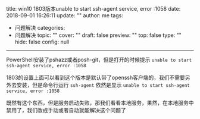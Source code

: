 title: win10 1803版本unable to start ssh-agent service, error :1058
date: 2018-09-01 16:26:11
update: ""
author: me
tags: 
- 问题解决
categories: 
- 问题解决
topic: ""
cover: ""
draft: false
preview: ""
top: false
type: ""
hide: false
config: null


---



PowerShell安装了pshazz或者posh-git，但是打开的时候提示 `unable to start ssh-agent service, error :1058`  

1803的设置上面可以看到这个版本是默认带了openssh客户端的，我们不需要另外去安装，但是命令行运行 `ssh-agent` 依然是显示 `unable to start ssh-agent service, error :1058`  

既然有这个东西，但是服务启动失败，那我们看看本地服务，果然，在本地服务中禁用了，我们改成手动或者自动就能解决这个问题了